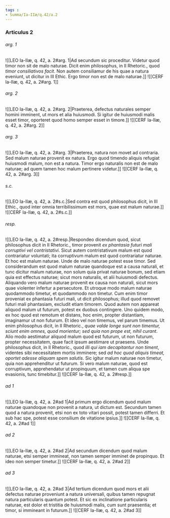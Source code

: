 ```yaml
---
tags : 
- Summa/Ia-IIæ/q.42/a.2
---
```


### Articulus 2

###### arg. 1
![[LEO Ia-IIæ, q. 42, a. 2#arg. 1|Ad secundum sic proceditur. Videtur quod timor non sit de malo naturae. Dicit enim philosophus, in II Rhetoric., quod *timor consiliativos facit*. Non autem consiliamur de his quae a natura eveniunt, ut dicitur in III Ethic. Ergo timor non est de malo naturae.]]
![[CERF Ia-IIæ, q. 42, a. 2#arg. 1]]

###### arg. 2
![[LEO Ia-IIæ, q. 42, a. 2#arg. 2|Praeterea, defectus naturales semper homini imminent, ut mors et alia huiusmodi. Si igitur de huiusmodi malis esset timor, oporteret quod homo semper esset in timore.]]
![[CERF Ia-IIæ, q. 42, a. 2#arg. 2]]

###### arg. 3
![[LEO Ia-IIæ, q. 42, a. 2#arg. 3|Praeterea, natura non movet ad contraria. Sed malum naturae provenit ex natura. Ergo quod timendo aliquis refugiat huiusmodi malum, non est a natura. Timor ergo naturalis non est de malo naturae; ad quem tamen hoc malum pertinere videtur.]]
![[CERF Ia-IIæ, q. 42, a. 2#arg. 3]]

###### s.c.
![[LEO Ia-IIæ, q. 42, a. 2#s.c.|Sed contra est quod philosophus dicit, in III Ethic., quod inter omnia terribilissimum est mors, quae est malum naturae.]]
![[CERF Ia-IIæ, q. 42, a. 2#s.c.]]

###### resp.
![[LEO Ia-IIæ, q. 42, a. 2#resp.|Respondeo dicendum quod, sicut philosophus dicit in II Rhetoric., timor provenit *ex phantasia futuri mali corruptivi vel contristativi*. Sicut autem contristativum malum est quod contrariatur voluntati; ita corruptivum malum est quod contrariatur naturae. Et hoc est malum naturae. Unde de malo naturae potest esse timor. Sed considerandum est quod malum naturae quandoque est a causa naturali, et tunc dicitur malum naturae, non solum quia privat naturae bonum, sed etiam quia est effectus naturae; sicut mors naturalis, et alii huiusmodi defectus. Aliquando vero malum naturae provenit ex causa non naturali, sicut mors quae violenter infertur a persecutore. Et utroque modo malum naturae quodammodo timetur, et quodammodo non timetur. Cum enim timor proveniat ex phantasia futuri mali, ut dicit philosophus; illud quod removet futuri mali phantasiam, excludit etiam timorem. Quod autem non appareat aliquod malum ut futurum, potest ex duobus contingere. Uno quidem modo, ex hoc quod est remotum et distans, hoc enim, propter distantiam, imaginamur ut non futurum. Et ideo vel non timemus, vel parum timemus. Ut enim philosophus dicit, in II Rhetoric., *quae valde longe sunt non timentur, sciunt enim omnes, quod morientur; sed quia non prope est, nihil curant*. Alio modo aestimatur aliquod malum quod est futurum, ut non futurum, propter necessitatem, quae facit ipsum aestimare ut praesens. Unde philosophus dicit, in II Rhetoric., quod *illi qui iam decapitantur non timent*, videntes sibi necessitatem mortis imminere; sed *ad hoc quod aliquis timeat, oportet adesse aliquam spem salutis*. Sic igitur malum naturae non timetur, quia non apprehenditur ut futurum. Si vero malum naturae, quod est corruptivum, apprehendatur ut propinquum, et tamen cum aliqua spe evasionis, tunc timebitur.]]
![[CERF Ia-IIæ, q. 42, a. 2#resp.]]

###### ad 1
![[LEO Ia-IIæ, q. 42, a. 2#ad 1|Ad primum ergo dicendum quod malum naturae quandoque non provenit a natura, ut dictum est. Secundum tamen quod a natura provenit, etsi non ex toto vitari possit, potest tamen differri. Et sub hac spe, potest esse consilium de vitatione ipsius.]]
![[CERF Ia-IIæ, q. 42, a. 2#ad 1]]

###### ad 2
![[LEO Ia-IIæ, q. 42, a. 2#ad 2|Ad secundum dicendum quod malum naturae, etsi semper immineat, non tamen semper imminet de propinquo. Et ideo non semper timetur.]]
![[CERF Ia-IIæ, q. 42, a. 2#ad 2]]

###### ad 3
![[LEO Ia-IIæ, q. 42, a. 2#ad 3|Ad tertium dicendum quod mors et alii defectus naturae proveniunt a natura universali, quibus tamen repugnat natura particularis quantum potest. Et sic ex inclinatione particularis naturae, est dolor et tristitia de huiusmodi malis, cum sunt praesentia; et timor, si immineant in futurum.]]
![[CERF Ia-IIæ, q. 42, a. 2#ad 3]]

